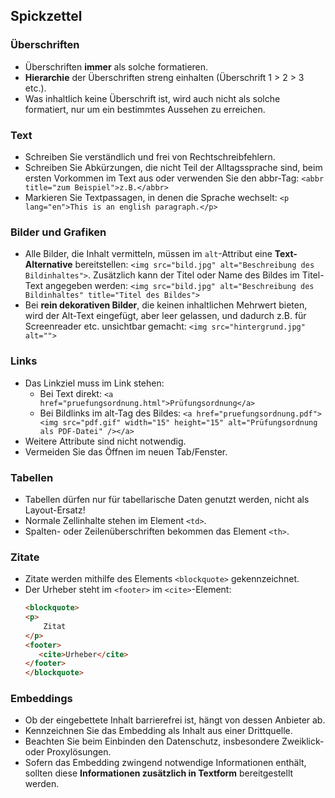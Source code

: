 ## Spickzettel

### Überschriften
* Überschriften **immer** als solche formatieren.
* **Hierarchie** der Überschriften streng einhalten (Überschrift 1 > 2 > 3 etc.).
* Was inhaltlich keine Überschrift ist, wird auch nicht als solche formatiert, nur um ein bestimmtes Aussehen zu erreichen.

### Text
* Schreiben Sie verständlich und frei von Rechtschreibfehlern.
* Schreiben Sie Abkürzungen, die nicht Teil der Alltagssprache sind, beim ersten Vorkommen im Text aus oder verwenden Sie den abbr-Tag:
    `<abbr title="zum Beispiel">z.B.</abbr>`
* Markieren Sie Textpassagen, in denen die Sprache wechselt: 
	`<p lang="en">This is an english paragraph.</p>`


### Bilder und Grafiken
* Alle Bilder, die Inhalt vermitteln, müssen im `alt`-Attribut eine **Text-Alternative** bereitstellen:
	`<img src="bild.jpg" alt="Beschreibung des Bildinhaltes">`.
	Zusätzlich kann der Titel oder Name des Bildes im Titel-Text angegeben werden:
	`<img src="bild.jpg" alt="Beschreibung des Bildinhaltes" title="Titel des Bildes">`
* Bei **rein dekorativen Bilder**, die keinen inhaltlichen Mehrwert bieten, wird der Alt-Text eingefügt, aber leer gelassen, und dadurch z.B. für Screenreader etc. unsichtbar gemacht:
  `<img src="hintergrund.jpg" alt="">`

### Links
* Das Linkziel muss im Link stehen:
  * Bei Text direkt: `<a href="pruefungsordnung.html">Prüfungsordnung</a>`
  * Bei Bildlinks im alt-Tag des Bildes: 
    `<a href="pruefungsordnung.pdf"><img src="pdf.gif" width="15" height="15" alt="Prüfungsordnung  als PDF-Datei" /></a>`
* Weitere Attribute sind nicht notwendig.
* Vermeiden Sie das Öffnen im neuen Tab/Fenster.

### Tabellen
* Tabellen dürfen nur für tabellarische Daten genutzt werden, nicht als Layout-Ersatz!
* Normale Zellinhalte stehen im Element `<td>`.
* Spalten- oder Zeilenüberschriften bekommen das Element `<th>`.

### Zitate
* Zitate werden mithilfe des Elements `<blockquote>` gekennzeichnet.
* Der Urheber steht im `<footer>` im `<cite>`-Element:
  ```html
  <blockquote>
  <p>
      Zitat
  </p>
  <footer>
     <cite>Urheber</cite>
  </footer>
  </blockquote>
  ```

### Embeddings
* Ob der eingebettete Inhalt barrierefrei ist, hängt von dessen Anbieter ab.
* Kennzeichnen Sie das Embedding als Inhalt aus einer Drittquelle.
* Beachten Sie beim Einbinden den Datenschutz, insbesondere Zweiklick- oder Proxylösungen.
* Sofern das Embedding zwingend notwendige Informationen enthält, sollten diese **Informationen zusätzlich in Textform** bereitgestellt werden.

